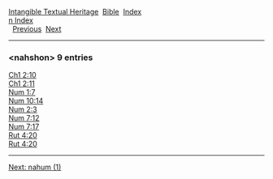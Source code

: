 [Intangible Textual Heritage](../../index)  [Bible](../index) 
[Index](index)   
[n Index](_n_)  
  [Previous](c07691)  [Next](c07693) 

------------------------------------------------------------------------

### &lt;nahshon&gt; 9 entries

[Ch1 2:10](../kjv/ch1002.htm#010)  
[Ch1 2:11](../kjv/ch1002.htm#011)  
[Num 1:7](../kjv/num001.htm#007)  
[Num 10:14](../kjv/num010.htm#014)  
[Num 2:3](../kjv/num002.htm#003)  
[Num 7:12](../kjv/num007.htm#012)  
[Num 7:17](../kjv/num007.htm#017)  
[Rut 4:20](../kjv/rut004.htm#020)  
[Rut 4:20](../kjv/rut004.htm#020)  

------------------------------------------------------------------------

[Next: nahum (1)](c07693)
